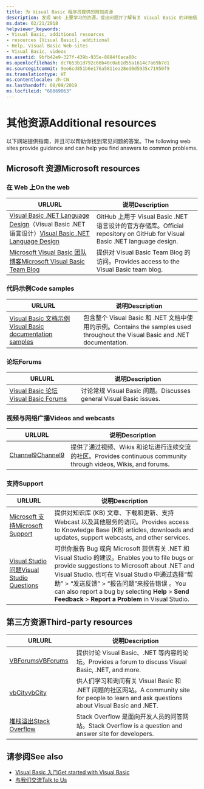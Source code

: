 ```yaml
---
title: 为 Visual Basic 程序员提供的附加资源
description: 发现 Web 上要学习的资源，提出问题并了解有关 Visual Basic 的详细信息。
ms.date: 02/21/2018
helpviewer_keywords:
- Visual Basic, additional resources
- resources [Visual Basic], additional
- Help, Visual Basic Web sites
- Visual Basic, videos
ms.assetid: 9bfb42e9-327f-439b-935e-8884f6aca80c
ms.openlocfilehash: dc7653b1d792c66b40c0ab1d55a1614c7a69b7d1
ms.sourcegitcommit: 9ee6cd851b6e176a5811ea28ed0d5935c71950f9
ms.translationtype: HT
ms.contentlocale: zh-CN
ms.lasthandoff: 08/09/2019
ms.locfileid: "68869063"
---
```

# <a name="additional-resources"></a><span data-ttu-id="65e28-103">其他资源</span><span class="sxs-lookup"><span data-stu-id="65e28-103">Additional resources</span></span>

<span data-ttu-id="65e28-104">以下网站提供指南，并且可以帮助你找到常见问题的答案。</span><span class="sxs-lookup"><span data-stu-id="65e28-104">The following web sites provide guidance and can help you find answers to common problems.</span></span>

## <a name="microsoft-resources"></a><span data-ttu-id="65e28-105">Microsoft 资源</span><span class="sxs-lookup"><span data-stu-id="65e28-105">Microsoft resources</span></span>

### <a name="on-the-web"></a><span data-ttu-id="65e28-106">在 Web 上</span><span class="sxs-lookup"><span data-stu-id="65e28-106">On the web</span></span>

|<span data-ttu-id="65e28-107">URL</span><span class="sxs-lookup"><span data-stu-id="65e28-107">URL</span></span>|<span data-ttu-id="65e28-108">说明</span><span class="sxs-lookup"><span data-stu-id="65e28-108">Description</span></span>|
|----------|----------------|
|<span data-ttu-id="65e28-109">[Visual Basic .NET Language Design](https://github.com/dotnet/vblang)（Visual Basic .NET 语言设计）</span><span class="sxs-lookup"><span data-stu-id="65e28-109">[Visual Basic .NET Language Design](https://github.com/dotnet/vblang)</span></span>|<span data-ttu-id="65e28-110">GitHub 上用于 Visual Basic .NET 语言设计的官方存储库。</span><span class="sxs-lookup"><span data-stu-id="65e28-110">Official repository on GitHub for Visual Basic .NET language design.</span></span>|
|[<span data-ttu-id="65e28-111">Microsoft Visual Basic 团队博客</span><span class="sxs-lookup"><span data-stu-id="65e28-111">Microsoft Visual Basic Team Blog</span></span>](https://devblogs.microsoft.com/vbteam/)|<span data-ttu-id="65e28-112">提供对 Visual Basic Team Blog 的访问。</span><span class="sxs-lookup"><span data-stu-id="65e28-112">Provides access to the Visual Basic team blog.</span></span>|

### <a name="code-samples"></a><span data-ttu-id="65e28-113">代码示例</span><span class="sxs-lookup"><span data-stu-id="65e28-113">Code samples</span></span>

|<span data-ttu-id="65e28-114">URL</span><span class="sxs-lookup"><span data-stu-id="65e28-114">URL</span></span>|<span data-ttu-id="65e28-115">说明</span><span class="sxs-lookup"><span data-stu-id="65e28-115">Description</span></span>|
|----------|----------------|
|[<span data-ttu-id="65e28-116">Visual Basic 文档示例</span><span class="sxs-lookup"><span data-stu-id="65e28-116">Visual Basic documentation samples</span></span>](https://github.com/dotnet/samples/tree/master/snippets/visualbasic)|<span data-ttu-id="65e28-117">包含整个 Visual Basic 和 .NET 文档中使用的示例。</span><span class="sxs-lookup"><span data-stu-id="65e28-117">Contains the samples used throughout the Visual Basic and .NET documentation.</span></span>|

### <a name="forums"></a><span data-ttu-id="65e28-118">论坛</span><span class="sxs-lookup"><span data-stu-id="65e28-118">Forums</span></span>

|<span data-ttu-id="65e28-119">URL</span><span class="sxs-lookup"><span data-stu-id="65e28-119">URL</span></span>|<span data-ttu-id="65e28-120">说明</span><span class="sxs-lookup"><span data-stu-id="65e28-120">Description</span></span>|
|----------|----------------|
|[<span data-ttu-id="65e28-121">Visual Basic 论坛</span><span class="sxs-lookup"><span data-stu-id="65e28-121">Visual Basic Forums</span></span>](https://social.msdn.microsoft.com/Forums/vstudio/home?forum=vbgeneral)|<span data-ttu-id="65e28-122">讨论常规 Visual Basic 问题。</span><span class="sxs-lookup"><span data-stu-id="65e28-122">Discusses general Visual Basic issues.</span></span>|

### <a name="videos-and-webcasts"></a><span data-ttu-id="65e28-123">视频与网络广播</span><span class="sxs-lookup"><span data-stu-id="65e28-123">Videos and webcasts</span></span>

|<span data-ttu-id="65e28-124">URL</span><span class="sxs-lookup"><span data-stu-id="65e28-124">URL</span></span>|<span data-ttu-id="65e28-125">说明</span><span class="sxs-lookup"><span data-stu-id="65e28-125">Description</span></span>|
|----------|----------------|
|[<span data-ttu-id="65e28-126">Channel9</span><span class="sxs-lookup"><span data-stu-id="65e28-126">Channel9</span></span>](https://channel9.msdn.com/)|<span data-ttu-id="65e28-127">提供了通过视频、Wikis 和论坛进行连续交流的社区。</span><span class="sxs-lookup"><span data-stu-id="65e28-127">Provides continuous community through videos, Wikis, and forums.</span></span>|

### <a name="support"></a><span data-ttu-id="65e28-128">支持</span><span class="sxs-lookup"><span data-stu-id="65e28-128">Support</span></span>

|<span data-ttu-id="65e28-129">URL</span><span class="sxs-lookup"><span data-stu-id="65e28-129">URL</span></span>|<span data-ttu-id="65e28-130">说明</span><span class="sxs-lookup"><span data-stu-id="65e28-130">Description</span></span>|
|----------|----------------|
|[<span data-ttu-id="65e28-131">Microsoft 支持</span><span class="sxs-lookup"><span data-stu-id="65e28-131">Microsoft Support</span></span>](https://support.microsoft.com)|<span data-ttu-id="65e28-132">提供对知识库 (KB) 文章、下载和更新、支持 Webcast 以及其他服务的访问。</span><span class="sxs-lookup"><span data-stu-id="65e28-132">Provides access to Knowledge Base (KB) articles, downloads and updates, support webcasts, and other services.</span></span>|
|[<span data-ttu-id="65e28-133">Visual Studio 问题</span><span class="sxs-lookup"><span data-stu-id="65e28-133">Visual Studio Questions</span></span>](https://developercommunity.visualstudio.com)|<span data-ttu-id="65e28-134">可供你报告 Bug 或向 Microsoft 提供有关 .NET 和 Visual Studio 的建议。</span><span class="sxs-lookup"><span data-stu-id="65e28-134">Enables you to file bugs or provide suggestions to Microsoft about .NET and Visual Studio.</span></span> <span data-ttu-id="65e28-135">也可在 Visual Studio 中通过选择“帮助” > “发送反馈” > “报告问题”来报告错误    。</span><span class="sxs-lookup"><span data-stu-id="65e28-135">You can also report a bug by selecting **Help** > **Send Feedback** > **Report a Problem** in Visual Studio.</span></span>|

## <a name="third-party-resources"></a><span data-ttu-id="65e28-136">第三方资源</span><span class="sxs-lookup"><span data-stu-id="65e28-136">Third-party resources</span></span>

|<span data-ttu-id="65e28-137">URL</span><span class="sxs-lookup"><span data-stu-id="65e28-137">URL</span></span>|<span data-ttu-id="65e28-138">说明</span><span class="sxs-lookup"><span data-stu-id="65e28-138">Description</span></span>|
|----------|----------------|
|[<span data-ttu-id="65e28-139">VBForums</span><span class="sxs-lookup"><span data-stu-id="65e28-139">VBForums</span></span>](http://www.vbforums.com/)|<span data-ttu-id="65e28-140">提供讨论 Visual Basic、.NET 等内容的论坛。</span><span class="sxs-lookup"><span data-stu-id="65e28-140">Provides a forum to discuss Visual Basic, .NET, and more.</span></span>|
|[<span data-ttu-id="65e28-141">vbCity</span><span class="sxs-lookup"><span data-stu-id="65e28-141">vbCity</span></span>](http://vbcity.com/)|<span data-ttu-id="65e28-142">供人们学习和询问有关 Visual Basic 和 .NET 问题的社区网站。</span><span class="sxs-lookup"><span data-stu-id="65e28-142">A community site for people to learn and ask questions about Visual Basic and .NET.</span></span>|
|[<span data-ttu-id="65e28-143">堆栈溢出</span><span class="sxs-lookup"><span data-stu-id="65e28-143">Stack Overflow</span></span>](https://stackoverflow.com/questions/tagged/vb.net)|<span data-ttu-id="65e28-144">Stack Overflow 是面向开发人员的问答网站。</span><span class="sxs-lookup"><span data-stu-id="65e28-144">Stack Overflow is a question and answer site for developers.</span></span>|

## <a name="see-also"></a><span data-ttu-id="65e28-145">请参阅</span><span class="sxs-lookup"><span data-stu-id="65e28-145">See also</span></span>

- [<span data-ttu-id="65e28-146">Visual Basic 入门</span><span class="sxs-lookup"><span data-stu-id="65e28-146">Get started with Visual Basic</span></span>](../../visual-basic/getting-started/index.md)
- [<span data-ttu-id="65e28-147">与我们交流</span><span class="sxs-lookup"><span data-stu-id="65e28-147">Talk to Us</span></span>](/visualstudio/ide/talk-to-us)
